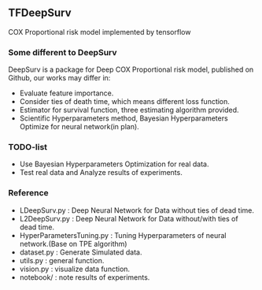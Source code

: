 ## TFDeepSurv
COX Proportional risk model implemented by tensorflow

### Some different to DeepSurv
DeepSurv is a package for Deep COX Proportional risk model, published on Github, our works may differ in:

- Evaluate feature importance.
- Consider ties of death time, which means different loss function.
- Estimator for survival function, three estimating algorithm provided.
- Scientific Hyperparameters method, Bayesian Hyperparameters Optimize for neural network(in plan).

### TODO-list
- Use Bayesian Hyperparameters Optimization for real data.
- Test real data and Analyze results of experiments.

### Reference
- LDeepSurv.py : Deep Neural Network for Data without ties of dead time.
- L2DeepSurv.py : Deep Neural Network for Data without/with ties of dead time.
- HyperParametersTuning.py : Tuning Hyperparameters of neural network.(Base on TPE algorithm)
- dataset.py : Generate Simulated data.
- utils.py : general function.
- vision.py : visualize data function.
- notebook/ : note results of experiments.